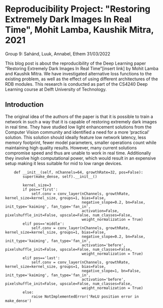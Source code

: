 # Reproducibility Project: "Restoring Extremely Dark Images In Real Time", Mohit Lamba, Kaushik Mitra, 2021
Group 9: Sahánd, Luuk, Annabel, Ethem
31/03/2022

This blog post is about the reproducibility of the Deep Learning paper “Restoring Extremely Dark Images In Real Time”[insert link] by Mohit Lamba and Kaushik Mitra. We have investigated alternative loss functions to the existing problem, as well as the effect of using different architectures of the RDB modules. This research is conducted as part of the CS4240 Deep Learning course at Delft University of Technology. 

## Introduction

The original idea of the authors of the paper is that it is possible to train a network in such a way that it is capable of restoring extremely dark images in real time. They have studied low light enhancement solutions from the Computer Vision community and identified a need for a more ‘practical’ solution. This solution should ideally feature low network latency, less memory footprint, fewer model parameters, smaller operations count while maintaining high quality results. However, many current solutions compromise speed and thus are unable to work in real time. Additionally they involve high computational power, which would result in an expensive setup making it less suitable for mid to low range devices.


```
    def __init__(self, nChannels=64, growthRate=32, pos=False):
        super(make_dense, self).__init__()
        
        kernel_size=3
        if pos=='first':
            self.conv = conv_layer(nChannels, growthRate, kernel_size=kernel_size, groups=1, bias=False, 
                                   negative_slope=0.2, bn=False, init_type='kaiming', fan_type='fan_in', 
                                   activation=False, pixelshuffle_init=False, upscale=False, num_classes=False, 
                                   weight_normalization = True)
        elif pos=='middle':
            self.conv = conv_layer(nChannels, growthRate, kernel_size=kernel_size, groups=1, bias=False, 
                                   negative_slope=0.2, bn=False, init_type='kaiming', fan_type='fan_in', 
                                   activation='before', pixelshuffle_init=False, upscale=False, num_classes=False, 
                                   weight_normalization = True)
        elif pos=='last':
            self.conv = conv_layer(nChannels, growthRate, kernel_size=kernel_size, groups=1, bias=False, 
                                   negative_slope=1, bn=False, init_type='kaiming', fan_type='fan_in', 
                                   activation='before', pixelshuffle_init=False, upscale=False, num_classes=False, 
                                   weight_normalization = True)
        else:
            raise NotImplementedError('ReLU position error in make_dense')

```
